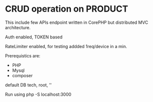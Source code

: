 # CRUD operation on PRODUCT

This include few APIs endpoint written in CorePHP but distributed MVC architecture.

Auth enabled,  TOKEN based

RateLimiter enabled, for testing addded 1req/device in a min.

Prerequistics are:
- PHP
- Mysql
- composer

default DB
tech, root, ''

Run using 
php -S localhost:3000
